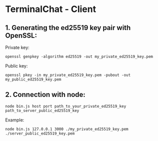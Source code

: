 # TerminalChat - Client

## 1. Generating the ed25519 key pair with OpenSSL:
Private key:
```
openssl genpkey -algorithm ed25519 -out my_private_ed25519_key.pem
```
Public key:
```
openssl pkey -in my_private_ed25519_key.pem -pubout -out my_public_ed25519_key.pem
```

## 2. Connection with node:

```
node bin.js host port path_to_your_private_ed25519_key path_to_server_public_ed25519_key
```

Example:

```
node bin.js 127.0.0.1 3000 ./my_private_ed25519_key.pem ./server_public_ed25519_key.pem
```
